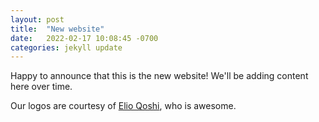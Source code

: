```yaml
---
layout: post
title:  "New website"
date:   2022-02-17 10:08:45 -0700
categories: jekyll update
---
```


Happy to announce that this is the new website! We'll be adding content here over time.

Our logos are courtesy of [Elio Qoshi](https://twitter.com/elioqoshi), who is awesome.